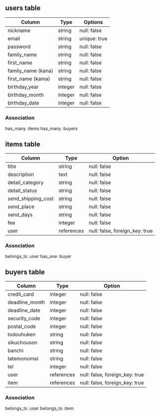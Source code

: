 ## users table

| Column             | Type    | Options      |
| ------------------ | ------- | ------------ |
| nickname           | string  | null: false  |
| email              | string  | unique: true |
| password           | string  | null: false  |
| family_name        | string  | null: false  |
| first_name         | string  | null: false  |
| family_name (kana) | string  | null: false  |
| first_name (kama)  | string  | null: false  |
| birthday_year      | integer | null: false  |
| birthday_month     | integer | null: false  |
| birthday_date      | integer | null: false  |

### Association
has_many :items
has_many :buyers


## items table
| Column             | Type       | Option                         |
| ------------------ | ---------- | ------------------------------ |
| title              | string     | null: false                    |
| description        | text       | null: false                    |
| detail_category    | string     | null: false                    |
| detail_status      | string     | null: false                    |
| send_shipping_cost | string     | null: false                    |
| send_place         | string     | null: false                    |
| send_days          | string     | null: false                    |
| fee                | integer    | null: false                    |
| user               | references | null: false, foreign_key: true |

### Association
belongs_to :user
has_one :buyer


## buyers table
| Column         | Type       | Option                         |
| -------------- | ---------- | ------------------------------ |
| credit_card    | integer    | null: false                    |
| deadline_month | integer    | null: false                    |
| deadline_date  | integer    | null: false                    |
| security_code  | integer    | null: false                    |
| postal_code    | integer    | null: false                    |
| todouhuken     | string     | null: false                    |
| sikuchouson    | string     | null: false                    |
| banchi         | string     | null: false                    |
| tatemonomei    | string     | null: false                    |
| tel            | integer    | null: false                    |
| user           | references | null: false, foreign_key: true |
| item           | references | null: false, foreign_key: true |

### Association
belongs_to :user
belongs_to :item